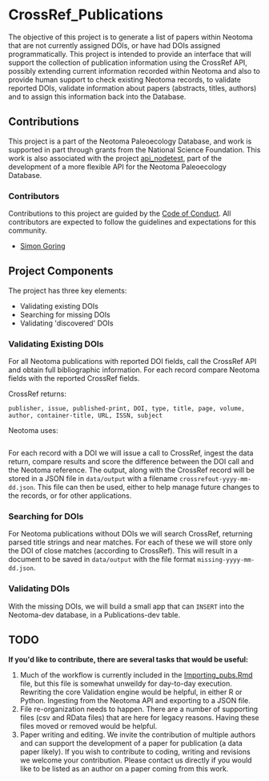 # CrossRef_Publications

The objective of this project is to generate a list of papers within Neotoma that are not currently assigned DOIs, or have had DOIs assigned programmatically.  This project is intended to provide an interface that will support the collection of publication information using the CrossRef API, possibly extending current information recorded within Neotoma and also to provide human support to check existing Neotoma records, to validate reported DOIs, validate information about papers (abstracts, titles, authors) and to assign this information back into the Database.

## Contributions

This project is a part of the Neotoma Paleoecology Database, and work is supported in part through grants from the National Science Foundation.  This work is also associated with the project [api_nodetest](http://github.com/neotomadb/api_nodetest), part of the development of a more flexible API for the Neotoma Paleoecology Database.

### Contributors

Contributions to this project are guided by the [Code of Conduct](code_of_conduct.md).  All contributors are expected to follow the guidelines and expectations for this community.

* [Simon Goring](http://goring.org)

## Project Components

The project has three key elements:

* Validating existing DOIs
* Searching for missing DOIs
* Validating 'discovered' DOIs

### Validating Existing DOIs

For all Neotoma publications with reported DOI fields, call the CrossRef API and obtain full bibliographic information.  For each record compare Neotoma fields with the reported CrossRef fields.

CrossRef returns:  
```
publisher, issue, published-print, DOI, type, title, page, volume, author, container-title, URL, ISSN, subject
```

Neotoma uses:
```
```

For each record with a DOI we will issue a call to CrossRef, ingest the data return, compare results and score the difference between the DOI call and the Neotoma reference.  The output, along with the CrossRef record will be stored in a JSON file in `data/output` with a filename `crossrefout-yyyy-mm-dd.json`.  This file can then be used, either to help manage future changes to the records, or for other applications.

### Searching for DOIs

For Neotoma publications without DOIs we will search CrossRef, returning parsed title strings and near matches.  For each of these we will store only the DOI of close matches (according to CrossRef).  This will result in a document to be saved in `data/output` with the file format `missing-yyyy-mm-dd.json`.

### Validating DOIs

With the missing DOIs, we will build a small app that can `INSERT` into the Neotoma-dev database, in a Publications-dev table.

## TODO

**If you'd like to contribute, there are several tasks that would be useful:**

1. Much of the workflow is currently included in the [Importing_pubs.Rmd]() file, but this file is somewhat unweildy for day-to-day execution.  Rewriting the core Validation engine would be helpful, in either R or Python.  Ingesting from the Neotoma API and exporting to a JSON file.
2. File re-organization needs to happen.  There are a number of supporting files (csv and RData files) that are here for legacy reasons.  Having these files moved or removed would be helpful.
3. Paper writing and editing.  We invite the contribution of multiple authors and can support the development of a paper for publication (a data paper likely).  If you wish to contribute to coding, writing and revisions we welcome your contribution.  Please contact us directly if you would like to be listed as an author on a paper coming from this work.